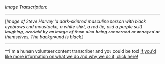 *Image Transcription:*

---

[*Image of Steve Harvey (a dark-skinned masculine person with black eyebrows and moustache, a white shirt, a red tie, and a purple suit) laughing, overlaid by an image of them also being concerned or annoyed at themselves. The background is black.*]

---

^^I'm&#32;a&#32;human&#32;volunteer&#32;content&#32;transcriber&#32;and&#32;you&#32;could&#32;be&#32;too!&#32;[If&#32;you'd&#32;like&#32;more&#32;information&#32;on&#32;what&#32;we&#32;do&#32;and&#32;why&#32;we&#32;do&#32;it,&#32;click&#32;here!](https://www.reddit.com/r/TranscribersOfReddit/wiki/index)
